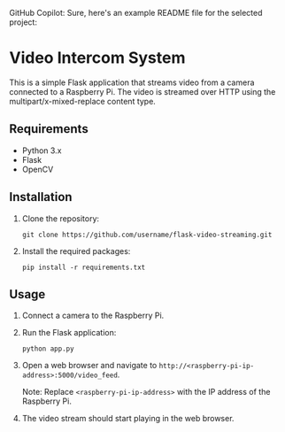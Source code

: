 GitHub Copilot: Sure, here's an example README file for the selected project:

# Video Intercom System

This is a simple Flask application that streams video from a camera connected to a Raspberry Pi. The video is streamed over HTTP using the multipart/x-mixed-replace content type.

## Requirements

- Python 3.x
- Flask
- OpenCV

## Installation

1. Clone the repository:

   ```
   git clone https://github.com/username/flask-video-streaming.git
   ```

2. Install the required packages:

   ```
   pip install -r requirements.txt
   ```

## Usage

1. Connect a camera to the Raspberry Pi.

2. Run the Flask application:

   ```
   python app.py
   ```

3. Open a web browser and navigate to `http://<raspberry-pi-ip-address>:5000/video_feed`.

   Note: Replace `<raspberry-pi-ip-address>` with the IP address of the Raspberry Pi.

4. The video stream should start playing in the web browser.

